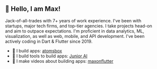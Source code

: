 ## 👋 Hello, I am Max!

Jack-of-all-trades with 7+ years of work experience. I've been with startups, major tech firms, and top-tier agencies. I take projects head-on and aim to outpace expectations. I'm proficient in data analytics, ML, visualization, as well as web, mobile, and API development. I've been actively coding in Dart & Flutter since 2019.

- 🔭 I build apps: [atomsbox](https://www.atomsbox.com)
- 🌱 I build tools to build apps: [Junior AI](https://junior.atomsbox.com)
- 👯 I make videos about building apps: [maxonflutter](https://www.youtube.com/maxonflutter)

<!--
## 📊 Statistics
[![Max on Flutter's github stats](https://github-readme-stats.vercel.app/api?username=maxonflutter&theme=dark&count_private=true)](https://github.com/anuraghazra/github-readme-stats)
-->

